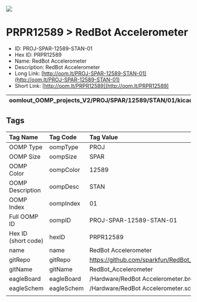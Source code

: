 


  
![][im]
# PRPR12589 > RedBot Accelerometer

- ID: PROJ-SPAR-12589-STAN-01
- Hex ID: PRPR12589
- Name: RedBot Accelerometer
- Description: RedBot Accelerometer
- Long Link: [http://oom.lt/PROJ-SPAR-12589-STAN-01](http://oom.lt/PROJ-SPAR-12589-STAN-01)
- Short Link: [http://oom.lt/PRPR12589](http://oom.lt/PRPR12589)
  

|oomlout_OOMP_projects_V2/PROJ/SPAR/12589/STAN/01/kicadPcb3dFront.png|oomlout_OOMP_projects_V2/PROJ/SPAR/12589/STAN/01/kicadPcb3dBack.png|oomlout_OOMP_projects_V2/PROJ/SPAR/12589/STAN/01/kicadPcb3d.png||
| :---: | :---: | :---: | :---: |

## Tags
  

|Tag Name|Tag Code|Tag Value|
| :--- | :--- | :--- |
|OOMP Type|oompType|PROJ|
|OOMP Size|oompSize|SPAR|
|OOMP Color|oompColor|12589|
|OOMP Description|oompDesc|STAN|
|OOMP Index|oompIndex|01|
|Full OOMP ID|oompID|PROJ-SPAR-12589-STAN-01|
|Hex ID (short code)|hexID|PRPR12589|
|name|name|RedBot Accelerometer|
|gitRepo|gitRepo|https://github.com/sparkfun/RedBot_Accelerometer|
|gitName|gitName|RedBot_Accelerometer|
|eagleBoard|eagleBoard|/Hardware/RedBot Accelerometer.brd|
|eagleSchem|eagleSchem|/Hardware/RedBot Accelerometer.sch|
||||



[im]: PROJ/SPAR/12589/STAN/01/kicadPcb3d_450.png
